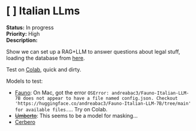 # [ ] Italian LLms

**Status:** In progress  
**Priority:** High  
**Description:**

Show we can set up a RAG+LLM to answer questions about legal stuff, loading the database from [here](https://bancadatigiurisprudenza.giustiziatributaria.gov.it/ricerca).

Test on [Colab](https://colab.research.google.com/drive/1QP7avU0pY2Qc0u46tOMsf8Hu5ueeNU4W?usp=sharing), quick and dirty.

Models to test:

- [Fauno](https://huggingface.co/andreabac3/Fauno-Italian-LLM-7B): On Mac, got the error `OSError: andreabac3/Fauno-Italian-LLM-7B does not appear to have a file named config.json. Checkout 'https://huggingface.co/andreabac3/Fauno-Italian-LLM-7B/tree/main' for available files.`... Try on Colab.
- ~~[Umberto](https://github.com/musixmatchresearch/umberto)~~: This seems to be a model for masking...
- [Cerbero](https://github.com/galatolofederico/cerbero-7b)
